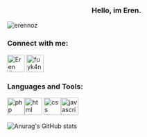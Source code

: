 <h3 align="center">Hello, im Eren. </h3>
<p align="left"> <img src="https://komarev.com/ghpvc/?username=erennoz&label=Profile%20views&color=0e75b6&style=flat" alt="erennoz" /> </p>

<h3 align="left">Connect with me:</h3>
<p align="left">
<a href="https://www.linkedin.com/in/eren-öz-893a511b4/" target="blank"><img align="center" src="https://sadullahkisacik.com/wp-content/uploads/2019/12/linkedin.png" alt="Eren ÖZ" height="40" width="40" /></a>
<a href="https://www.instagram.com/erennoz_/" target="blank"><img align="center" src="https://upload.wikimedia.org/wikipedia/commons/e/e7/Instagram_logo_2016.svg" alt="fuyk4n" height="40" width="40" /></a>
</p>
<h3 align="left">Languages and Tools:</h3>

 <img src="https://upload.wikimedia.org/wikipedia/commons/2/27/PHP-logo.svg" alt="php" width="40" height="40"/><img src="https://upload.wikimedia.org/wikipedia/commons/6/61/HTML5_logo_and_wordmark.svg" alt="html" width="40" height="40"/> <img src="https://upload.wikimedia.org/wikipedia/commons/d/d5/CSS3_logo_and_wordmark.svg" alt="css" width="40" height="40"/><img src="https://upload.wikimedia.org/wikipedia/commons/6/6a/JavaScript-logo.png" alt="javascript" width="40" height="40"/>


![Anurag's GitHub stats](https://github-readme-stats.vercel.app/api?username=erennoz&theme=radical&show_icons=true)
